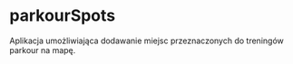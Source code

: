 # parkourSpots
Aplikacja umożliwiająca dodawanie miejsc przeznaczonych do treningów parkour na mapę.
